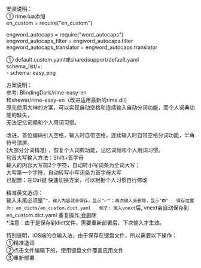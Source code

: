安装说明：   
① rime.lua添加    
   en_custom = require("en_custom")   
   
   engword_autocaps = require("word_autocaps")  
   engword_autocaps_filter = engword_autocaps.filter  
   engword_autocaps_translator = engword_autocaps.translator    
  
① default.custom.yaml或sharedsupport/default.yaml    
   schema_list/+:    
     - schema: easy_eng    
 
方案说明：  
参考: BlindingDark/rime-easy-en  
和shewer/rime-easy-en（改进适用最新的rime.dll）  
原先使用大神的方案，可以实现自动空格和连续输入自动分词功能，而个人词典功能的缺失，  
无法记忆词频和个人用词习惯。  

改进，首位编码引入空格，输入时自带空格，连续输入时自带空格分词功能，半角符号顶屏。  
(大部分分词精准) ，恢复个人词典功能，记忆词频和个人用词习惯。  
句首大写输入方法：Shift+首字母   
输入的内容大写前2个字符，自动转小写词条为全词大写；  
大写第一个字符，自动转写小写词条为首字母大写  
已配置：左Ctrl键 快速切换方案，可以根据个人习惯自行修改  

精准英文造词：  
输入末尾必须是"`"，输入内容就会保存，显示"✅"；再次输入会删除，显示"❎"  
保存位置为: en_dicts/en_custom.dict.yaml  
例子: 输入vnext`后, vnext会自动保存到en_custom.dict.yaml 重复操作,会删除  
*注意：由于是保存到dict文件，需要重新部署后，下次输入才生效。  

特别说明，iOS端的仓输入法，由于保存在键盘文件，所以需要以下操作：  
①精准造词  
②点击文件编辑下的，使用键盘文件覆盖应用文件  
③重新部署  
